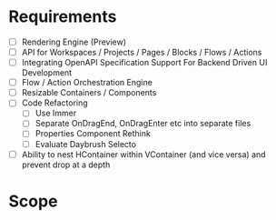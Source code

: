 Requirements
============

- [ ] Rendering Engine (Preview)
- [ ] API for Workspaces / Projects / Pages / Blocks / Flows / Actions
- [ ] Integrating OpenAPI Specification Support For Backend Driven UI Development
- [ ] Flow / Action Orchestration Engine
- [ ] Resizable Containers / Components
- [ ] Code Refactoring
  - [ ] Use Immer
  - [ ] Separate OnDragEnd, OnDragEnter etc into separate files
  - [ ] Properties Component Rethink
  - [ ] Evaluate Daybrush Selecto
- [ ] Ability to nest HContainer within VContainer (and vice versa) and prevent drop at a depth

Scope
=====